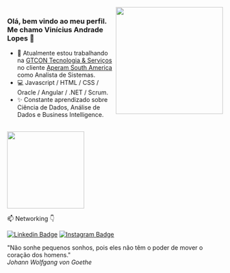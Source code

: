 

<img align="right" src="https://viniciusanl.github.io/icones/Logo%20Vinicius%2025-11-2018.png" width="250"/>


### Olá, bem vindo ao meu perfil. Me chamo Vinícius Andrade Lopes 👋

- 🚀 Atualmente estou trabalhando na [GTCON Tecnologia & Serviços](https://www.gtcon.com.br/) no cliente [Aperam South America](https://brasil.aperam.com/) como Analista de Sistemas.
- 💻 Javascript / HTML / CSS / Oracle / Angular / .NET / Scrum.
- ✨ Constante aprendizado sobre Ciência de Dados, Análise de Dados e Business Intelligence.
<br></br>

<!-- - 👨🏽‍💻 Linguagens de programação mais utilizadas: -->
<img height="180em" src="https://github-readme-stats.vercel.app/api/top-langs/?username=viniciusanl&layout=compact&langs_count=16&theme=calm "/>

📫  Networking 👇

[![Linkedin Badge](https://img.shields.io/badge/LinkedIn-0077B5?style=for-the-badge&logo=linkedin&logoColor=white)](https://www.linkedin.com/in/vinicius-andrade-lopes/)
[![Instagram Badge](https://img.shields.io/badge/Instagram-E4405F?style=for-the-badge&logo=instagram&logoColor=white)](https://www.instagram.com/vinicius.anl/)

<div>
  <div class="row">
    "Não sonhe pequenos sonhos, pois eles não têm o poder de mover o coração dos homens."
  </div>
  <div class="row">
    <i>Johann Wolfgang von Goethe</i>
  </div>
</div>
